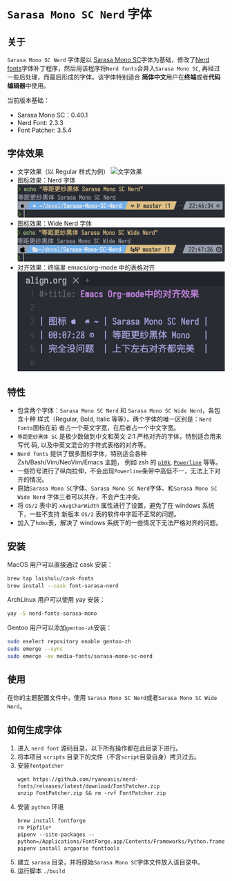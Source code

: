 # `Sarasa Mono SC Nerd` 字体

## 关于

`Sarasa Mono SC Nerd` 字体是以 [Sarasa Mono
SC](https://github.com/be5invis/Sarasa-Gothic)字体为基础，修改了[Nerd
fonts](https://github.com/ryanoasis/nerd-fonts)字体补丁程序，然后用该程序将`Nerd
fonts`合并入`Sarasa Mono SC`, 再经过一些后处理，而最后形成的字体。该字体特别适合
**简体中文**用户在**终端**或者**代码编辑器**中使用。

当前版本基础：

- Sarasa Mono SC：0.40.1
- Nerd Font: 2.3.3
- Font Patcher: 3.5.4

## 字体效果

- 文字效果（以 Regular 样式为例）
  ![文字效果](screenshots/character.png)
- 图标效果：Nerd 字体
  ![图标效果](screenshots/nerd.png)
- 图标效果：Wide Nerd 字体
  ![图标效果](screenshots/wide-nerd.png)
- 对齐效果：终端里 emacs/org-mode 中的表格对齐
  ![图标效果](screenshots/align.png)

## 特性

- 包含两个字体：`Sarasa Mono SC Nerd` 和 `Sarasa Mono SC Wide Nerd`，各包含十种
  样式（Regular, Bold, Italic 等等）。两个字体的唯一区别是：`Nerd Fonts`图标在前
  者占一个英文字宽，在后者占一个中文字宽。
- `等距更纱黑体 SC` 是极少数做到中文和英文 2:1 严格对齐的字体，特别适合用来写代
  码, 以及中英文混合的字符式表格的对齐等。
- `Nerd fonts` 提供了很多图标字体，特别适合各种 Zsh/Bash/Vim/NeoVim/Emacs 主题，
  例如 zsh 的 [`p10k`](https://github.com/romkatv/powerlevel10k),
  [`Powerline`](https://github.com/powerline/powerline) 等等。
- 一些符号进行了纵向拉伸，不会出现`Powerline`条带中高低不一，无法上下对齐的情况。
- 原始`Sarasa Mono SC`字体、`Sarasa Mono SC Nerd`字体、和`Sarasa Mono SC Wide
Nerd` 字体三者可以共存，不会产生冲突。
- 将 `OS/2` 表中的 `xAvgCharWidth` 属性进行了设置，避免了在 windows 系统下，一些不支持
  新版本 `OS/2` 表的软件中字距不正常的问题。
- 加入了`hdmx`表，解决了 windows 系统下的一些情况下无法严格对齐的问题。

## 安装

MacOS 用户可以直接通过 cask 安装：

```sh
brew tap laishulu/cask-fonts
brew install --cask font-sarasa-nerd
```

ArchLinux 用户可以使用 yay 安装：

```sh
yay -S nerd-fonts-sarasa-mono
```

Gentoo 用户可以添加`gentoo-zh`安装：

```sh
sudo eselect repository enable gentoo-zh
sudo emerge --sync
sudo emerge -av media-fonts/sarasa-mono-sc-nerd
```

## 使用

在你的主题配置文件中，使用 `Sarasa Mono SC Nerd`或者`Sarasa Mono SC Wide Nerd`。

## 如何生成字体

1. 进入 `nerd font` 源码目录，以下所有操作都在此目录下进行。
2. 将本项目 `scripts` 目录下的文件（不含`script`目录自身）拷贝过去。
3. 安装`fontpatcher`
   ```
   wget https://github.com/ryanoasis/nerd-fonts/releases/latest/download/FontPatcher.zip
   unzip FontPatcher.zip && rm -rvf FontPatcher.zip
   ```
4. 安装 `python` 环境
   ```
   brew install fontforge
   rm Pipfile*
   pipenv --site-packages --python=/Applications/FontForge.app/Contents/Frameworks/Python.framework/Versions/Current/bin/python3
   pipenv install argparse fonttools
   ```
5. 建立 `sarasa` 目录，并将原始`Sarasa Mono SC`字体文件放入该目录中。
6. 运行脚本 `./build`
